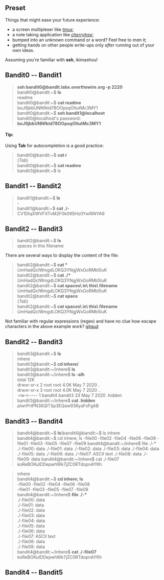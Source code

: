 ## Preset
Things that might ease your future experience:
- a screen multiplexer like [_tmux_](https://github.com/tmux/tmux/wiki);
- a note taking application like [_cherrytree_](https://github.com/giuspen/cherrytree);
- bumped into an unknown command or a word? Feel free to _man_ it;
- getting hands on other people write\-ups only _after_ running out of your own ideas\.

Assuming you\'re familiar with __ssh__, ikimashou\!

## Bandit0 \-\- Bandit1  
> __ssh bandit0@bandit\.labs\.overthewire\.org \-p 2220__  
> bandit0@bandit:\~$ __ls__  
> readme  
> bandit0@bandit:\~$ __cat readme__   
> boJ9jbbUNNfktd78OOpsqOltutMc3MY1  
> bandit0@bandit:\~$ __ssh bandit1@localhost__   
> bandit0@localhost\'s password: __boJ9jbbUNNfktd78OOpsqOltutMc3MY1__  

#### Tip:

Using __Tab__ for autocompletion is a good practice:
> bandit0@bandit:\~$ __cat r__\
> (_Tab_)\
> bandit0@bandit:\~$ __cat readme__\
> bandit3@bandit:\~$ ls

## Bandit1 \-\- Bandit2

> bandit1@bandit:\~$ __ls__\
> \-\
> bandit1@bandit:\~$ __cat \./\-__\
> CV1DtqXWVFXTvM2F0k09SHz0YwRINYA9

## Bandit2 \-\- Bandit3

> bandit2@bandit:\~$ __ls__\
> spaces in this filename

There are several ways to display the content of the file:

> bandit2@bandit:\~$ __cat \*__\
> UmHadQclWmgdLOKQ3YNgjWxGoRMb5luK\
> bandit2@bandit:\~$ __cat \./\*__\
> UmHadQclWmgdLOKQ3YNgjWxGoRMb5luK\
> bandit2@bandit:\~$ __cat spaces\\ in\\ this\\ filename__\
> UmHadQclWmgdLOKQ3YNgjWxGoRMb5luK\
> bandit2@bandit:\~$ __cat space__\
> (_Tab_)\
> bandit2@bandit:\~$ __cat spaces\\ in\\ this\\ filename__\
> UmHadQclWmgdLOKQ3YNgjWxGoRMb5luK

Not familiar with regular expressions (regex) and have no clue how escape characters in the above example work? [gitgud](https://regexone.com/) 

## Bandit2 \-\- Bandit3

> bandit3@bandit:\~$ __ls__\
> inhere\
> bandit3@bandit:\~$ __cd inhere/__\
> bandit3@bandit:\~/inhere$ __ls__\
> bandit3@bandit:\~/inhere$ __ls \-alh__\
> total 12K\
> drwxr\-xr\-x 2 root    root    4\.0K May  7  2020 \.\
> drwxr\-xr\-x 3 root    root    4\.0K May  7  2020 \.\.\
> \-rw\-r\-\-\-\-\- 1 bandit4 bandit3   33 May  7  2020 \.hidden\
> bandit3@bandit:\~/inhere$ __cat \.hidden__\
> pIwrPrtPN36QITSp3EQaw936yaFoFgAB

## Bandit3 \-\- Bandit4

> bandit4@bandit:\~$ __ls__\bandit4@bandit:~$ ls
inhere
bandit4@bandit:~$ cd inhere; ls
-file00  -file02  -file04  -file06  -file08
-file01  -file03  -file05  -file07  -file09
bandit4@bandit:~/inhere$ file ./-*
./-file00: data
./-file01: data
./-file02: data
./-file03: data
./-file04: data
./-file05: data
./-file06: data
./-file07: ASCII text
./-file08: data
./-file09: data
bandit4@bandit:~/inhere$ cat ./-file07 
koReBOKuIDDepwhWk7jZC0RTdopnAYKh

> inhere\
> bandit4@bandit:\~$ __cd inhere; ls__\
> \-file00  \-file02  \-file04  \-file06  \-file08\
> \-file01  \-file03  \-file05  \-file07  \-file09\
> bandit4@bandit:\~/inhere$ __file \./\-\*__\
> ./-file00: data\
> ./-file01: data\
> ./-file02: data\
> ./-file03: data\
> ./-file04: data\
> ./-file05: data\
> ./-file06: data\
> ./-file07: ASCII text\
> ./-file08: data\
> ./-file09: data\
> bandit4@bandit:\~/inhere$ __cat \./\-file07__\
> koReBOKuIDDepwhWk7jZC0RTdopnAYKh

## Bandit4 \-\- Bandit5


